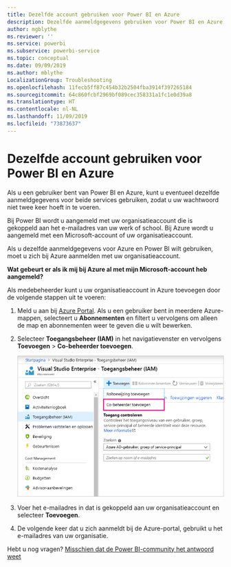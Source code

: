 ```yaml
---
title: Dezelfde account gebruiken voor Power BI en Azure
description: Dezelfde aanmeldgegevens gebruiken voor Power BI en Azure
author: mgblythe
ms.reviewer: ''
ms.service: powerbi
ms.subservice: powerbi-service
ms.topic: conceptual
ms.date: 09/09/2019
ms.author: mblythe
LocalizationGroup: Troubleshooting
ms.openlocfilehash: 11fecb5ff87c454b32b2504fba3914f397265184
ms.sourcegitcommit: 64c860fcbf2969bf089cec358331a1fc1e0d39a8
ms.translationtype: HT
ms.contentlocale: nl-NL
ms.lasthandoff: 11/09/2019
ms.locfileid: "73873637"
---
```

# <a name="using-the-same-account-for-power-bi-and-azure"></a>Dezelfde account gebruiken voor Power BI en Azure

Als u een gebruiker bent van Power BI en Azure, kunt u eventueel dezelfde aanmeldgegevens voor beide services gebruiken, zodat u uw wachtwoord niet twee keer hoeft in te voeren.

Bij Power BI wordt u aangemeld met uw organisatieaccount die is gekoppeld aan het e-mailadres van uw werk of school.  Bij Azure wordt u aangemeld met een Microsoft-account of uw organisatieaccount.

Als u dezelfde aanmeldgegevens voor Azure en Power BI wilt gebruiken, moet u zich bij Azure aanmelden met uw organisatieaccount.

**Wat gebeurt er als ik mij bij Azure al met mijn Microsoft-account heb aangemeld?**

Als medebeheerder kunt u uw organisatieaccount in Azure toevoegen door de volgende stappen uit te voeren:

1. Meld u aan bij [Azure Portal](https://portal.azure.com/). Als u een gebruiker bent in meerdere Azure-mappen, selecteert u **Abonnementen** en filtert u vervolgens om alleen de map en abonnementen weer te geven die u wilt bewerken.

1. Selecteer **Toegangsbeheer (IAM)** in het navigatievenster en vervolgens **Toevoegen** \> **Co-beheerder toevoegen**.

    ![Een co-beheerder toevoegen in de Azure-portal](media/service-admin-how-to-use-the-same-account-as-azure/add-co-administrator.png)

1. Voer het e-mailadres in dat is gekoppeld aan uw organisatieaccount en selecteer **Toevoegen**.

1. De volgende keer dat u zich aanmeldt bij de Azure-portal, gebruikt u het e-mailadres van uw organisatie.

Hebt u nog vragen? [Misschien dat de Power BI-community het antwoord weet](https://community.powerbi.com/)
